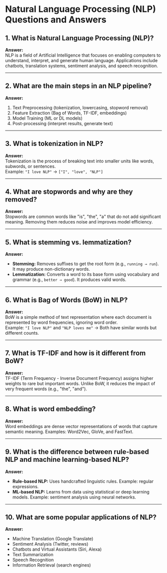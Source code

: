 # Natural Language Processing (NLP) Questions and Answers

## 1. What is Natural Language Processing (NLP)?
**Answer:**  
NLP is a field of Artificial Intelligence that focuses on enabling computers to understand, interpret, and generate human language. Applications include chatbots, translation systems, sentiment analysis, and speech recognition.

---

## 2. What are the main steps in an NLP pipeline?
**Answer:**  
1. Text Preprocessing (tokenization, lowercasing, stopword removal)  
2. Feature Extraction (Bag of Words, TF-IDF, embeddings)  
3. Model Training (ML or DL models)  
4. Post-processing (interpret results, generate text)  

---

## 3. What is tokenization in NLP?
**Answer:**  
Tokenization is the process of breaking text into smaller units like words, subwords, or sentences.  
Example: `"I love NLP"` → `["I", "love", "NLP"]`

---

## 4. What are stopwords and why are they removed?
**Answer:**  
Stopwords are common words like "is", "the", "a" that do not add significant meaning. Removing them reduces noise and improves model efficiency.

---

## 5. What is stemming vs. lemmatization?
**Answer:**  
- **Stemming:** Removes suffixes to get the root form (e.g., `running → run`). It may produce non-dictionary words.  
- **Lemmatization:** Converts a word to its base form using vocabulary and grammar (e.g., `better → good`). It produces valid words.  

---

## 6. What is Bag of Words (BoW) in NLP?
**Answer:**  
BoW is a simple method of text representation where each document is represented by word frequencies, ignoring word order.  
Example: `"I love NLP"` and `"NLP loves me"` → Both have similar words but different counts.

---

## 7. What is TF-IDF and how is it different from BoW?
**Answer:**  
TF-IDF (Term Frequency - Inverse Document Frequency) assigns higher weights to rare but important words. Unlike BoW, it reduces the impact of very frequent words (e.g., "the", "and").

---

## 8. What is word embedding?
**Answer:**  
Word embeddings are dense vector representations of words that capture semantic meaning. Examples: Word2Vec, GloVe, and FastText.

---

## 9. What is the difference between rule-based NLP and machine learning-based NLP?
**Answer:**  
- **Rule-based NLP:** Uses handcrafted linguistic rules. Example: regular expressions.  
- **ML-based NLP:** Learns from data using statistical or deep learning models. Example: sentiment analysis using neural networks.

---

## 10. What are some popular applications of NLP?
**Answer:**  
- Machine Translation (Google Translate)  
- Sentiment Analysis (Twitter, reviews)  
- Chatbots and Virtual Assistants (Siri, Alexa)  
- Text Summarization  
- Speech Recognition  
- Information Retrieval (search engines)
